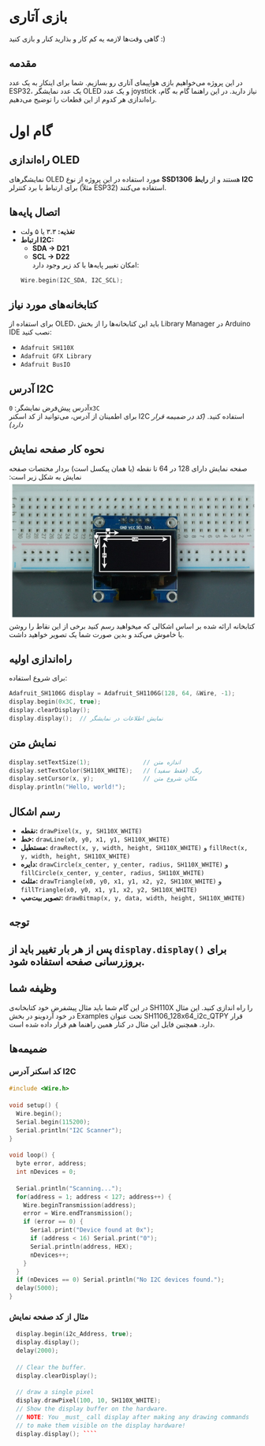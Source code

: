 # بازی آتاری
گاهی وقت‌ها لازمه یه کم کار و بذارید کنار و بازی کنید :)

## مقدمه
در این پروژه می‌خواهیم بازی هواپیمای آتاری رو بسازیم. شما برای اینکار به یک عدد ESP32، یک عدد نمایشگر OLED و یک عدد joystick نیاز دارید. در این راهنما گام به گام، راه‌اندازی هر کدوم از این قطعات را توضیح می‌دهیم.

# گام اول
## راه‌اندازی OLED
نمایشگرهای OLED مورد استفاده در این پروژه از نوع **SSD1306** هستند و از **رابط I2C** برای ارتباط با برد کنترلر (مثلاً ESP32) استفاده می‌کنند.

##  اتصال پایه‌ها

- **تغذیه:** ۳.۳ یا ۵ ولت  
- **ارتباط I2C:**  
  - **SDA → D21**
  - **SCL → D22**  
  امکان تغییر پایه‌ها با کد زیر وجود دارد:
  ```cpp
  Wire.begin(I2C_SDA, I2C_SCL);
  ```

## کتابخانه‌های مورد نیاز

برای استفاده از OLED، باید این کتابخانه‌ها را از بخش Library Manager در Arduino IDE نصب کنید:
- `Adafruit SH110X`
- `Adafruit GFX Library`
- `Adafruit BusIO`

## آدرس I2C

آدرس پیش‌فرض نمایشگر: `0x3C`  
برای اطمینان از آدرس، می‌توانید از کد اسکنر I2C استفاده کنید. *(کد در ضمیمه قرار دارد)*

## نحوه کار صفحه نمایش
صفحه نمایش دارای 128 در 64 تا نقطه (یا همان پیکسل است) بردار مختصات صفحه نمایش به شکل زیر است:![pos](./Picture1.png)
کتابخانه ارائه شده بر اساس اشکالی که میخواهید رسم کنید برخی از این نقاط را روشن یا خاموش می‌کند و بدین صورت شما یک تصویر خواهید داشت.
##  راه‌اندازی اولیه

برای شروع استفاده:
```cpp
Adafruit_SH1106G display = Adafruit_SH1106G(128, 64, &Wire, -1);
display.begin(0x3C, true);
display.clearDisplay();
display.display();  // نمایش اطلاعات در نمایشگر
```

## نمایش متن

```cpp
display.setTextSize(1);               // اندازه متن
display.setTextColor(SH110X_WHITE);   // رنگ (فقط سفید)
display.setCursor(x, y);              // مکان شروع متن
display.println("Hello, world!");
```

## رسم اشکال

- **نقطه:**  `drawPixel(x, y, SH110X_WHITE)`
- **خط:** `drawLine(x0, y0, x1, y1, SH110X_WHITE)`
- **مستطیل:** `drawRect(x, y, width, height, SH110X_WHITE)` و `fillRect(x, y, width, height, SH110X_WHITE)`
- **دایره:** `drawCircle(x_center, y_center, radius, SH110X_WHITE)` و `fillCircle(x_center, y_center, radius, SH110X_WHITE)`
- **مثلث:** `drawTriangle(x0, y0, x1, y1, x2, y2, SH110X_WHITE)` و `fillTriangle(x0, y0, x1, y1, x2, y2, SH110X_WHITE)`
- **تصویر بیت‌مپ:** `drawBitmap(x, y, data, width, height, SH110X_WHITE)`

## __توجه__
 پس از هر بار تغییر باید از `display.display()` برای بروزرسانی صفحه استفاده شود.
---

## وظیفه شما
در این گام شما باید مثال پیشفرض خود کتابخانه‌ی SH110X را راه اندازی کنید. این مثال در خود آردوینو در بخش Examples تحت عنوان SH1106_128x64_i2c_QTPY قرار دارد. همچنین فایل این مثال در کنار همین راهنما هم قرار داده شده است.


##  ضمیمه‌ها

###  کد اسکنر آدرس I2C
```cpp
#include <Wire.h>

void setup() {
  Wire.begin();
  Serial.begin(115200);
  Serial.println("I2C Scanner");
}

void loop() {
  byte error, address;
  int nDevices = 0;

  Serial.println("Scanning...");
  for(address = 1; address < 127; address++) {
    Wire.beginTransmission(address);
    error = Wire.endTransmission();
    if (error == 0) {
      Serial.print("Device found at 0x");
      if (address < 16) Serial.print("0");
      Serial.println(address, HEX);
      nDevices++;
    }
  }
  if (nDevices == 0) Serial.println("No I2C devices found.");
  delay(5000);
}
```
###  مثال از کد صفحه نمایش
```` cpp   
  display.begin(i2c_Address, true); 
  display.display();
  delay(2000);

  // Clear the buffer.
  display.clearDisplay();

  // draw a single pixel
  display.drawPixel(100, 10, SH110X_WHITE);
  // Show the display buffer on the hardware.
  // NOTE: You _must_ call display after making any drawing commands
  // to make them visible on the display hardware!
  display.display(); ````